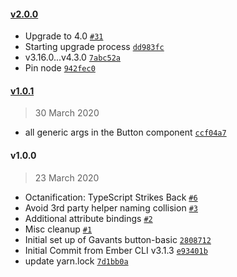 #### [v2.0.0](https://github.com/Gavant/gavant-ember-button-basic/compare/v1.0.1...v2.0.0)

-   Upgrade to 4.0 [`#31`](https://github.com/Gavant/gavant-ember-button-basic/pull/31)
-   Starting upgrade process [`dd983fc`](https://github.com/Gavant/gavant-ember-button-basic/commit/dd983fc625587d8e082446edbee0b98a38e34670)
-   v3.16.0...v4.3.0 [`7abc52a`](https://github.com/Gavant/gavant-ember-button-basic/commit/7abc52aa4e702a2bd6b04b5354d15d0bc39deeed)
-   Pin node [`942fec0`](https://github.com/Gavant/gavant-ember-button-basic/commit/942fec0944be9a5bb743c13c6d6cf1e2d1fb7100)

#### [v1.0.1](https://github.com/Gavant/gavant-ember-button-basic/compare/v1.0.0...v1.0.1)

> 30 March 2020

-   all generic args in the Button component [`ccf04a7`](https://github.com/Gavant/gavant-ember-button-basic/commit/ccf04a7d52832207693efb723d305f7c35157a66)

#### v1.0.0

> 23 March 2020

-   Octanification: TypeScript Strikes Back [`#6`](https://github.com/Gavant/gavant-ember-button-basic/pull/6)
-   Avoid 3rd party helper naming collision [`#3`](https://github.com/Gavant/gavant-ember-button-basic/pull/3)
-   Additional attribute bindings [`#2`](https://github.com/Gavant/gavant-ember-button-basic/pull/2)
-   Misc cleanup [`#1`](https://github.com/Gavant/gavant-ember-button-basic/pull/1)
-   Initial set up of Gavants button-basic [`2808712`](https://github.com/Gavant/gavant-ember-button-basic/commit/28087121a258abc41b0b54519e9a3274f1102a11)
-   Initial Commit from Ember CLI v3.1.3 [`e93401b`](https://github.com/Gavant/gavant-ember-button-basic/commit/e93401b755032d8587d8126f0507d5ae8cf80999)
-   update yarn.lock [`7d1bb0a`](https://github.com/Gavant/gavant-ember-button-basic/commit/7d1bb0a93fc64b67cf3e4beaeadfd35ff4f75763)
